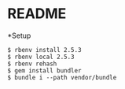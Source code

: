 # README

*Setup
```cassandraql
$ rbenv install 2.5.3
$ rbenv local 2.5.3
$ rbenv rehash
$ gem install bundler
$ bundle i --path vendor/bundle
```
